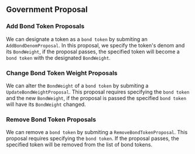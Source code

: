 ## Government Proposal

### Add Bond Token Proposals

We can designate a token as a `bond token` by submiting an `AddBondDenomProposal`. In this proposal, we specify the token's denom and its `BondWeight`, if the proposal passes, the specified token will become a `bond token` with the designated `BondWeight`.

### Change Bond Token Weight Proposals

We can alter the `BondWeight` of a `bond token` by submiting a `UpdateBondWeightProposal`. This proposal requires specifying the `bond token` and the new `BondWeight`, if the proposal is passed the specified `bond token` will have its `BondWeight` changed.

### Remove Bond Token Proposals

We can remove a `bond token` by submiting a `RemoveBondTokenProposal`. This proposal requires specifying the `bond token`.  If the proposal passes, the specified token will be removed from the list of bond tokens.